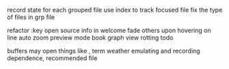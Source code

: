 record state for each grouped file
use index to track focused file
fix the type of files in grp file

refactor :key
open source info in welcome
fade others upon hovering on line
auto zoom
preview mode
book graph view
rotting todo

buffers may open things like , term
weather emulating and recording
dependence, recommended file
